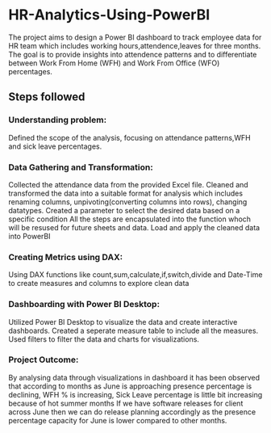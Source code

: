 # HR-Analytics-Using-PowerBI

The project aims to design a Power BI dashboard to track employee data for HR team which includes working hours,attendence,leaves for three months. The goal is to provide insights into attendence patterns and to differentiate between Work From Home (WFH) and Work From Office (WFO) percentages.

## Steps followed

### Understanding problem:
 Defined the scope of the analysis, focusing on attendance patterns,WFH and sick leave percentages.

### Data Gathering and Transformation:
Collected the attendance data from the provided Excel file.
Cleaned and transformed the data into a suitable format for analysis which includes renaming columns, unpivoting(converting columns into rows), changing datatypes.
Created a parameter to select the desired data based on a specific condition
All the steps are encapsulated into the function whoch will be resused for future sheets and data.
Load and apply the cleaned data into PowerBI

### Creating Metrics using DAX:
Using DAX functions like count,sum,calculate,if,switch,divide and Date-Time to create measures and columns to explore clean data 

### Dashboarding with Power BI Desktop:
Utilized Power BI Desktop to visualize the data and create interactive dashboards.
Created a seperate measure table to include all the measures.
Used filters to filter the data and charts for visualizations.

### Project Outcome:
By analysing data through visualizations in dashboard it has been observed that according to months as June is approaching presence percentage is declining, WFH % is increasing, Sick Leave percentage is little bit increasing because of hot summer months
If we have software releases for client across June then we can do release planning accordingly as the presence percentage capacity for June is lower compared to other months.
